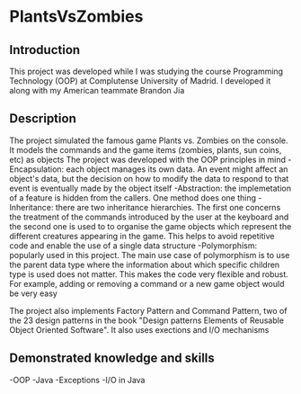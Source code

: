 # PlantsVsZombies

## Introduction
This project was developed while I was studying the course Programming Technology (OOP) at Complutense University of Madrid. I developed it along with my American teammate Brandon Jia

## Description
The project simulated the famous game Plants vs. Zombies on the console. It models the commands and the game items (zombies, plants, sun coins, etc) as objects
The project was developed with the OOP principles in mind
-Encapsulation: each object manages its own data. An event might affect an object's data, but the decision on how to modify the data to respond to that event is eventually made by the object itself
-Abstraction: the implemetation of a feature is hidden from the callers. One method does one thing
-Inheritance: there are two inheritance hierarchies. The first one concerns the treatment of the commands introduced by the user at the keyboard and the second one is used to to organise the game objects which represent the different creatures appearing in the game. This helps to avoid repetitive code and enable the use of a single data structure
-Polymorphism: popularly used in this project. The main use case of polymorphism is to use the parent data type where the information about which specific children type is used does not matter. This makes the code very flexible and robust. For example, adding or removing a command or a new game object would be very easy

The project also implements Factory Pattern and Command Pattern, two of the 23 design patterns in the book "Design patterns Elements of Reusable Object Oriented Software". It also uses exections and I/O mechanisms

## Demonstrated knowledge and skills
-OOP
-Java
-Exceptions
-I/O in Java

